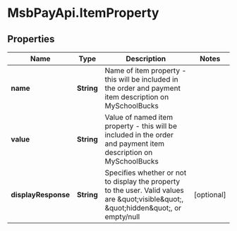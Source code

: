 # MsbPayApi.ItemProperty

## Properties
Name | Type | Description | Notes
------------ | ------------- | ------------- | -------------
**name** | **String** | Name of item property - this will be included in the order and payment item description on MySchoolBucks | 
**value** | **String** | Value of named item property - this will be included in the order and payment item description on MySchoolBucks | 
**displayResponse** | **String** | Specifies whether or not to display the property to the user. Valid values are \&quot;visible\&quot;, \&quot;hidden\&quot;, or empty/null | [optional] 
